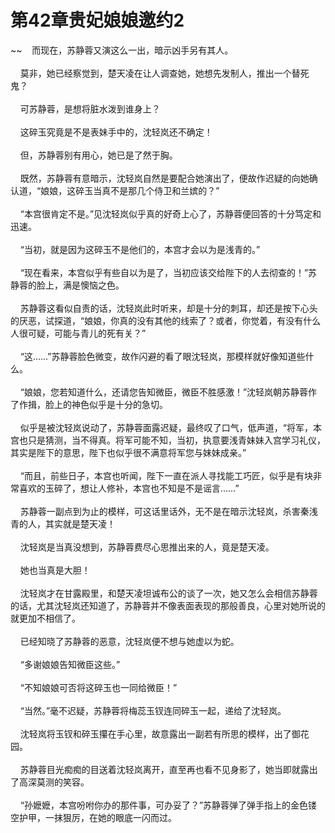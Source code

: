 # 第42章贵妃娘娘邀约2
~~&nbsp;&nbsp;&nbsp;&nbsp;而现在，苏静蓉又演这么一出，暗示凶手另有其人。<br><br>&nbsp;&nbsp;&nbsp;&nbsp;莫非，她已经察觉到，楚天凌在让人调查她，她想先发制人，推出一个替死鬼？<br><br>&nbsp;&nbsp;&nbsp;&nbsp;可苏静蓉，是想将脏水泼到谁身上？<br><br>&nbsp;&nbsp;&nbsp;&nbsp;这碎玉究竟是不是表妹手中的，沈轻岚还不确定！<br><br>&nbsp;&nbsp;&nbsp;&nbsp;但，苏静蓉别有用心，她已是了然于胸。<br><br>&nbsp;&nbsp;&nbsp;&nbsp;既然，苏静蓉有意暗示，沈轻岚自然是要配合她演出了，便故作迟疑的向她确认道，“娘娘，这碎玉当真不是那几个侍卫和兰嫔的？”<br><br>&nbsp;&nbsp;&nbsp;&nbsp;“本宫很肯定不是。”见沈轻岚似乎真的好奇上心了，苏静蓉便回答的十分笃定和迅速。<br><br>&nbsp;&nbsp;&nbsp;&nbsp;“当初，就是因为这碎玉不是他们的，本宫才会以为是浅青的。”<br><br>&nbsp;&nbsp;&nbsp;&nbsp;“现在看来，本宫似乎有些自以为是了，当初应该交给陛下的人去彻查的！”苏静蓉的脸上，满是懊恼之色。<br><br>&nbsp;&nbsp;&nbsp;&nbsp;苏静蓉这看似自责的话，沈轻岚此时听来，却是十分的刺耳，却还是按下心头的厌恶，试探道，“娘娘，你真的没有其他的线索了？或者，你觉着，有没有什么人很可疑，可能与青儿的死有关？”<br><br>&nbsp;&nbsp;&nbsp;&nbsp;“这……”苏静蓉脸色微变，故作闪避的看了眼沈轻岚，那模样就好像知道些什么。<br><br>&nbsp;&nbsp;&nbsp;&nbsp;“娘娘，您若知道什么，还请您告知微臣，微臣不胜感激！”沈轻岚朝苏静蓉作了作揖，脸上的神色似乎是十分的急切。<br><br>&nbsp;&nbsp;&nbsp;&nbsp;似乎是被沈轻岚说动了，苏静蓉面露迟疑，最终叹了口气，低声道，“将军，本宫也只是猜测，当不得真。将军可能不知，当初，执意要浅青妹妹入宫学习礼仪，其实是陛下的意思，陛下也似乎很不满意将军您与妹妹成亲。”<br><br>&nbsp;&nbsp;&nbsp;&nbsp;“而且，前些日子，本宫也听闻，陛下一直在派人寻找能工巧匠，似乎是有块非常喜欢的玉碎了，想让人修补，本宫也不知是不是谣言……”<br><br>&nbsp;&nbsp;&nbsp;&nbsp;苏静蓉一副点到为止的模样，可这话里话外，无不是在暗示沈轻岚，杀害秦浅青的人，其实就是楚天凌！<br><br>&nbsp;&nbsp;&nbsp;&nbsp;沈轻岚是当真没想到，苏静蓉费尽心思推出来的人，竟是楚天凌。<br><br>&nbsp;&nbsp;&nbsp;&nbsp;她也当真是大胆！<br><br>&nbsp;&nbsp;&nbsp;&nbsp;沈轻岚才在甘露殿里，和楚天凌坦诚布公的谈了一次，她又怎么会相信苏静蓉的话，尤其沈轻岚还知道了，苏静蓉并不像表面表现的那般善良，心里对她所说的就更加不相信了。<br><br>&nbsp;&nbsp;&nbsp;&nbsp;已经知晓了苏静蓉的恶意，沈轻岚便不想与她虚以为蛇。<br><br>&nbsp;&nbsp;&nbsp;&nbsp;“多谢娘娘告知微臣这些。”<br><br>&nbsp;&nbsp;&nbsp;&nbsp;“不知娘娘可否将这碎玉也一同给微臣！”<br><br>&nbsp;&nbsp;&nbsp;&nbsp;“当然。”毫不迟疑，苏静蓉将梅蕊玉钗连同碎玉一起，递给了沈轻岚。<br><br>&nbsp;&nbsp;&nbsp;&nbsp;沈轻岚将玉钗和碎玉攥在手心里，故意露出一副若有所思的模样，出了御花园。<br><br>&nbsp;&nbsp;&nbsp;&nbsp;苏静蓉目光痴痴的目送着沈轻岚离开，直至再也看不见身影了，她当即就露出了高深莫测的笑容。<br><br>&nbsp;&nbsp;&nbsp;&nbsp;“孙嬷嬷，本宫吩咐你办的那件事，可办妥了？”苏静蓉弹了弹手指上的金色镂空护甲，一抹狠厉，在她的眼底一闪而过。<br><br>
                    

<script>_fwqdsqadxfw()</script>
<div><script>_dfwf1dw();</script></div>
<div><script>_dfwf1agdw();</script></div>
                